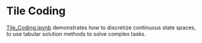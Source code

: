# Tile Coding

[Tile_Coding.ipynb](Tile_Coding.ipynb) demonstrates how to discretize continuous state spaces, to use tabular solution methods to solve complex tasks. 

